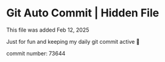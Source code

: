 # Git Auto Commit | Hidden File

This file was added Feb 12, 2025

Just for fun and keeping my daily git commit active 🤪

commit number: 73644
